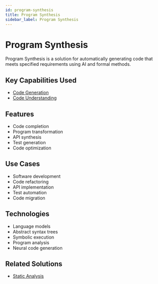 ```yaml
---
id: program-synthesis
title: Program Synthesis
sidebar_label: Program Synthesis
---
```


# Program Synthesis

Program Synthesis is a solution for automatically generating code that meets specified requirements using AI and formal methods.

## Key Capabilities Used

- [Code Generation](../capabilities/code-generation)
- [Code Understanding](../capabilities/code-understanding)

## Features

- Code completion
- Program transformation
- API synthesis
- Test generation
- Code optimization

## Use Cases

- Software development
- Code refactoring
- API implementation
- Test automation
- Code migration

## Technologies

- Language models
- Abstract syntax trees
- Symbolic execution
- Program analysis
- Neural code generation

## Related Solutions

- [Static Analysis](./static-analysis)
